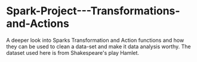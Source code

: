 # Spark-Project---Transformations-and-Actions
A deeper look into Sparks Transformation and Action functions and how they can be used to clean a data-set and make it data analysis worthy. The dataset used here is from Shakespeare's play Hamlet.
